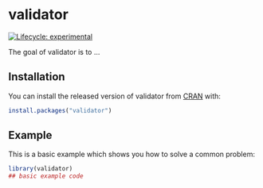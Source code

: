 
# validator

<!-- badges: start -->
[![Lifecycle: experimental](https://img.shields.io/badge/lifecycle-experimental-orange.svg)](https://www.tidyverse.org/lifecycle/#experimental)
<!-- badges: end -->

The goal of validator is to ...

## Installation

You can install the released version of validator from [CRAN](https://CRAN.R-project.org) with:

``` r
install.packages("validator")
```

## Example

This is a basic example which shows you how to solve a common problem:

``` r
library(validator)
## basic example code
```

